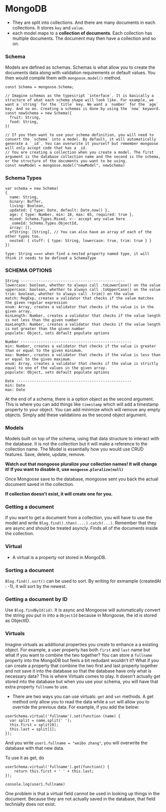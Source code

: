 # MongoDB
* They are split into collections. And there are many documents in each collections. It stores `key` and `value`. 
* each model maps to a **collection of documents**. Each collection has multiple documents. The document may then have a collection and so on. 
### Schema
Models are defined as schemas. Schemas is what allow you to create the documents data along with validation requirements or default values. You then would compile them with `mongoose.model()` method.

```
const Schema = mongoose.Schema;

// Imagine schemas as the typescript `interface`. It is basically a structure of what each schema shape will look like. For example, we want a `string` for the `title` key. We want a `number` for the `age` key. And so on. Creating a schemas is done by using the `new` keyword. 
const newSchema = new Schema({
  fruit: String,
  food: String,
})

// If you then want to use your schema definition, you will need to convert the `schema` into a model. By default, it will automatically generate a `_id`. You can overwrite it yourself but remember mongoose will only accept code that has a _id. 
// You are creating a collection when you create a model. The first argument is the database collection name and the second is the schema, or the structure of the documents you want to be using. 
const newModel = mongoose.model("newModel", newSchema)
```

### Schema Types
```
var schema = new Schema(
{
  name: String,
  binary: Buffer,
  living: Boolean,
  updated: { type: Date, default: Date.now() },
  age: { type: Number, min: 18, max: 65, required: true },
  mixed: Schema.Types.Mixed, <-- accept any value here
  _someId: Schema.Types.ObjectId,
  array: [],
  ofString: [String], // You can also have an array of each of the other types too.
  nested: { stuff: { type: String, lowercase: true, trim: true } }
})
```

```
type: String ===> when find a nested property named type, it will think it needs to be defined a SchemaType
```

### SCHEMA OPTIONS
```
String -----------------------------------------------
lowercase: boolean, whether to always call .toLowerCase() on the value
uppercase: boolean, whether to always call .toUpperCase() on the value
trim: boolean, whether to always call .trim() on the value
match: RegExp, creates a validator that checks if the value matches the given regular expression
enum: Array, creates a validator that checks if the value is in the given array.
minLength: Number, creates a validator that checks if the value length is not less than the given number
maxLength: Number, creates a validator that checks if the value length is not greater than the given number
populate: Object, sets default populate options

Number --------------------------------------------------
min: Number, creates a validator that checks if the value is greater than or equal to the given minimum.
max: Number, creates a validator that checks if the value is less than or equal to the given maximum.
enum: Array, creates a validator that checks if the value is strictly equal to one of the values in the given array.
populate: Object, sets default populate options

Date ----------------------------------------------------
min: Date
max: Date

```
At the end of a schema, there is a option object as the second argument. This is where you can add things like `timestamp` which will add a timestamp property to your object. You can add minimize which will remove any empty objects. Simply add these validations as the second object argument.
### Models
Models built on top of the schema, using that data structure to interact with the database. It is not the collection but it will make a reference to the collection name. The Model is essentially how you would use CRUD features. Save, delete, update, remove. 


**Watch out that mongoose pluralize your collection names! It will change it! If you want to disable it, use `mongoose.pluralize(null)`**

Once Mongoose save to the database, mongoose sent you back the actual document saved in the collection. 

**If collection doesn't exist, it will create one for you.**

### Getting a document
If you want to get a document from a collection, you will have to use the model and write `Blog.find().then(....).catch(...)`. Remember that they are async and should be treated asyncly. Finds all of the documents inside the collection. 

### Virtual
* A virtual is a property not stored in MongoDB. 

### Sorting a document
`Blog.find().sort()` can be used to sort. By writing for exmample {createdAt : -1}, it will sort by the newest. 

### Getting a document by ID
Use `Blog.findById(id)`. It is async and Mongoose will automatically convert the string you put in into a `ObjectId` because in Mongoose, the id is stored as ObjectID. 

### Virtuals
Imagine virtuals as additional properties you create to enhance a a existing object. For example, a user property has both `first` and `last` name but what if you want to combine the two together? You can store a `fullname` property into the MongoDB but feels a bit redudant wouldn't it? What if you can create a property that combine the two first and last property together and not save it into the database so that the database have only what is necessary data? This is where Virtuals comes to play. It doesn't actually get stored into the database but when you use your schema, you will have that extra property `fullname` to use. 

* There are two ways you can use virtuals: `get` and `set` methods. A get method only allow you to read the data while a `set` will allow you to override the previous data. For example, if you add the below: 
```
userSchema.virtual('fullname').set(function (name) {  
  var split = name.split(' ');
  this.first = split[0];
  this.last = split[1];
});
```
And you write `user1.fullname = "weibo zhang"`, you will overwrite the database with that new data. 

To use it as get, do 
```
userSchema.virtual('fullname').get(function() {  
    return this.first + ' ' + this.last;
});

console.log(user1.fullname)
```

One problem is that a virtual field cannot be used in looking up things in the document. Because they are not actually saved in the database, that field technially does not exist. 
